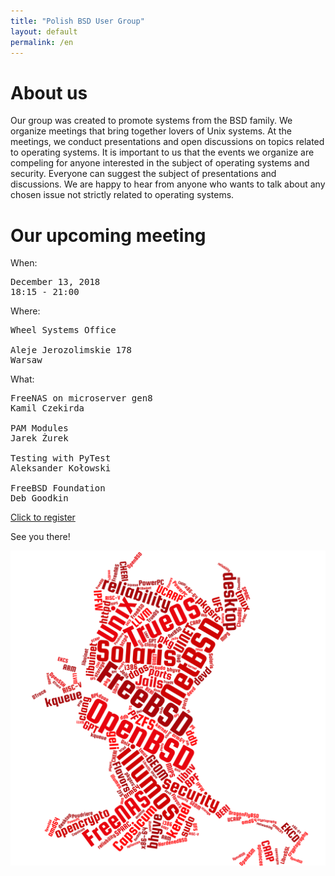 ```yaml
---
title: "Polish BSD User Group"
layout: default
permalink: /en
---
```

<h1>About us</h1>
<p>Our group was created to promote systems from the BSD family. We organize meetings that bring together lovers of Unix systems. At the meetings, we conduct presentations and open discussions on topics related to operating systems. It is important to us that the events we organize are compeling for anyone interested in the subject of operating systems and security. Everyone can suggest the subject of presentations and discussions. We are happy to hear from anyone who wants to talk about any chosen issue not strictly related to operating systems.</p>

<h1>Our upcoming meeting</h1>

When:
<pre>
December 13, 2018
18:15 - 21:00
</pre>
Where:
<pre>
Wheel Systems Office

Aleje Jerozolimskie 178
Warsaw
</pre>
What:
<pre style="white-space: pre-wrap;">
FreeNAS on microserver gen8
Kamil Czekirda

PAM Modules
Jarek Żurek

Testing with PyTest
Aleksander Kołowski

FreeBSD Foundation
Deb Goodkin
</pre>

<a href="https://bit.ly/bsd-pl-8">Click to register</a>

See you there!

![Topics](bsd-words-cloud.png)
